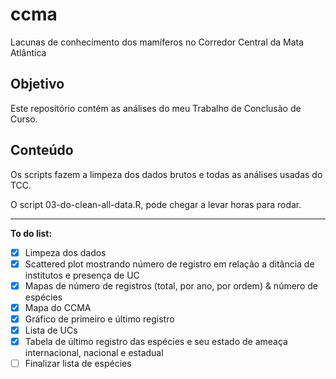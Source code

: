 # ccma
Lacunas de conhecimento dos mamíferos no Corredor Central da Mata Atlântica

## Objetivo

Este repositório contém as análises do meu Trabalho de Conclusão de Curso.

## Conteúdo

Os scripts fazem a limpeza dos dados brutos e todas as análises usadas do TCC.

O script 03-do-clean-all-data.R, pode chegar a levar horas para rodar. 

----

**To do list:**
- [x] Limpeza dos dados
- [x] Scattered plot mostrando número de registro em relação a ditância de institutos e presença de UC
- [x] Mapas de número de registros (total, por ano, por ordem) & número de espécies
- [x] Mapa do CCMA
- [x] Gráfico de primeiro e último registro
- [x] Lista de UCs
- [x] Tabela de último registro das espécies e seu estado de ameaça internacional, nacional e estadual
- [ ] Finalizar lista de espécies
